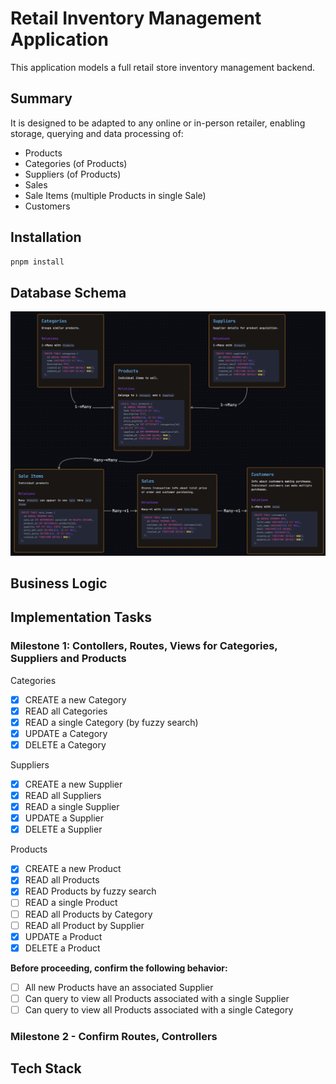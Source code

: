 # Retail Inventory Management Application

This application models a full retail store inventory management backend.

## Summary

It is designed to be adapted to any online or in-person retailer, enabling storage, querying and data processing of:

- Products
- Categories (of Products)
- Suppliers (of Products)
- Sales
- Sale Items (multiple Products in single Sale)
- Customers

## Installation

```bash
pnpm install
```

## Database Schema

![](./public/Inventory%20Project%20Database%20Schema.png)

## Business Logic

## Implementation Tasks

### Milestone 1: Contollers, Routes, Views for Categories, Suppliers and Products

Categories

- [x] CREATE a new Category
- [x] READ all Categories
- [x] READ a single Category (by fuzzy search)
- [x] UPDATE a Category
- [x] DELETE a Category

Suppliers

- [x] CREATE a new Supplier
- [x] READ all Suppliers
- [x] READ a single Supplier
- [x] UPDATE a Supplier
- [x] DELETE a Supplier

Products

- [x] CREATE a new Product
- [x] READ all Products
- [x] READ Products by fuzzy search
- [ ] READ a single Product
- [ ] READ all Products by Category
- [ ] READ all Product by Supplier
- [x] UPDATE a Product
- [x] DELETE a Product

**Before proceeding, confirm the following behavior:**

- [ ] All new Products have an associated Supplier
- [ ] Can query to view all Products associated with a single Supplier
- [ ] Can query to view all Products associated with a single Category

### Milestone 2 - Confirm Routes, Controllers

## Tech Stack
